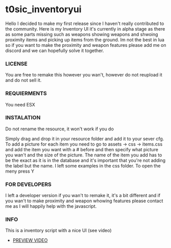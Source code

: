 # t0sic_inventoryui

Hello I decided to make my first release since I haven't really contributed to the community. Here is my Inventory UI it's currently in alpha stage as there as some parts missing such as weapons showing weapons and shwoing proximity items and picking up items from the ground. Im not the best in lua so if you want to make the proximity and weapon features please add me on discord and we can hopefully solve it together. 


### LICENSE

You are free to remake this however you wan't, however do not reupload it and do not sell it.


### REQUIERMENTS

You need ESX

### INSTALATION

Do not rename the resource, it won't work if you do

Simply drag and drop it in your resource folder and add it to your sever cfg. To add a picture for each item you need to go to assets -> css -> items.css and add the item you want with a # before and then specify what picture you wan't and the size of the picture. The name of the item you add has to be the exact as it is in the database and it's important that you're not adding the label but the name. I left some examples in the css folder. To open the meny press Y

### FOR DEVELOPERS
I left a developer version if you wan't to remake it, it's a bit different and if you wan't to make proximity and weapon whowing features please contact me as I will happily help with the javascript.

### INFO

This is a inventory script with a nice UI (see video)
* [PREVIEW VIDEO](https://streamable.com/5uo4t) 
